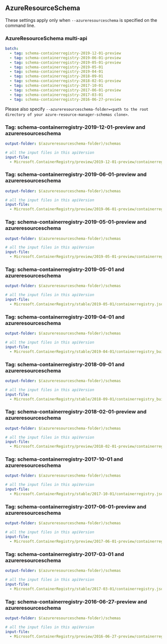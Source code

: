 ## AzureResourceSchema

These settings apply only when `--azureresourceschema` is specified on the command line.

### AzureResourceSchema multi-api

``` yaml $(azureresourceschema) && $(multiapi)
batch:
  - tag: schema-containerregistry-2019-12-01-preview
  - tag: schema-containerregistry-2019-06-01-preview
  - tag: schema-containerregistry-2019-05-01-preview
  - tag: schema-containerregistry-2019-05-01
  - tag: schema-containerregistry-2019-04-01
  - tag: schema-containerregistry-2018-09-01
  - tag: schema-containerregistry-2018-02-01-preview
  - tag: schema-containerregistry-2017-10-01
  - tag: schema-containerregistry-2017-06-01-preview
  - tag: schema-containerregistry-2017-03-01
  - tag: schema-containerregistry-2016-06-27-preview

```

Please also specify `--azureresourceschema-folder=<path to the root directory of your azure-resource-manager-schemas clone>`.

### Tag: schema-containerregistry-2019-12-01-preview and azureresourceschema

``` yaml $(tag) == 'schema-containerregistry-2019-12-01-preview' && $(azureresourceschema)
output-folder: $(azureresourceschema-folder)/schemas

# all the input files in this apiVersion
input-file:
  - Microsoft.ContainerRegistry/preview/2019-12-01-preview/containerregistry.json

```

### Tag: schema-containerregistry-2019-06-01-preview and azureresourceschema

``` yaml $(tag) == 'schema-containerregistry-2019-06-01-preview' && $(azureresourceschema)
output-folder: $(azureresourceschema-folder)/schemas

# all the input files in this apiVersion
input-file:
  - Microsoft.ContainerRegistry/preview/2019-06-01-preview/containerregistry_build.json

```

### Tag: schema-containerregistry-2019-05-01-preview and azureresourceschema

``` yaml $(tag) == 'schema-containerregistry-2019-05-01-preview' && $(azureresourceschema)
output-folder: $(azureresourceschema-folder)/schemas

# all the input files in this apiVersion
input-file:
  - Microsoft.ContainerRegistry/preview/2019-05-01-preview/containerregistry_scopemap.json

```

### Tag: schema-containerregistry-2019-05-01 and azureresourceschema

``` yaml $(tag) == 'schema-containerregistry-2019-05-01' && $(azureresourceschema)
output-folder: $(azureresourceschema-folder)/schemas

# all the input files in this apiVersion
input-file:
  - Microsoft.ContainerRegistry/stable/2019-05-01/containerregistry.json

```

### Tag: schema-containerregistry-2019-04-01 and azureresourceschema

``` yaml $(tag) == 'schema-containerregistry-2019-04-01' && $(azureresourceschema)
output-folder: $(azureresourceschema-folder)/schemas

# all the input files in this apiVersion
input-file:
  - Microsoft.ContainerRegistry/stable/2019-04-01/containerregistry_build.json

```

### Tag: schema-containerregistry-2018-09-01 and azureresourceschema

``` yaml $(tag) == 'schema-containerregistry-2018-09-01' && $(azureresourceschema)
output-folder: $(azureresourceschema-folder)/schemas

# all the input files in this apiVersion
input-file:
  - Microsoft.ContainerRegistry/stable/2018-09-01/containerregistry_build.json

```

### Tag: schema-containerregistry-2018-02-01-preview and azureresourceschema

``` yaml $(tag) == 'schema-containerregistry-2018-02-01-preview' && $(azureresourceschema)
output-folder: $(azureresourceschema-folder)/schemas

# all the input files in this apiVersion
input-file:
  - Microsoft.ContainerRegistry/preview/2018-02-01-preview/containerregistry_build.json

```

### Tag: schema-containerregistry-2017-10-01 and azureresourceschema

``` yaml $(tag) == 'schema-containerregistry-2017-10-01' && $(azureresourceschema)
output-folder: $(azureresourceschema-folder)/schemas

# all the input files in this apiVersion
input-file:
  - Microsoft.ContainerRegistry/stable/2017-10-01/containerregistry.json

```

### Tag: schema-containerregistry-2017-06-01-preview and azureresourceschema

``` yaml $(tag) == 'schema-containerregistry-2017-06-01-preview' && $(azureresourceschema)
output-folder: $(azureresourceschema-folder)/schemas

# all the input files in this apiVersion
input-file:
  - Microsoft.ContainerRegistry/preview/2017-06-01-preview/containerregistry.json

```

### Tag: schema-containerregistry-2017-03-01 and azureresourceschema

``` yaml $(tag) == 'schema-containerregistry-2017-03-01' && $(azureresourceschema)
output-folder: $(azureresourceschema-folder)/schemas

# all the input files in this apiVersion
input-file:
  - Microsoft.ContainerRegistry/stable/2017-03-01/containerregistry.json

```

### Tag: schema-containerregistry-2016-06-27-preview and azureresourceschema

``` yaml $(tag) == 'schema-containerregistry-2016-06-27-preview' && $(azureresourceschema)
output-folder: $(azureresourceschema-folder)/schemas

# all the input files in this apiVersion
input-file:
  - Microsoft.ContainerRegistry/preview/2016-06-27-preview/containerregistry.json

```
